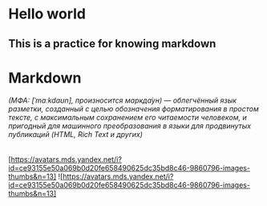 # Hello world
## This is a practice for knowing markdown 
>
>
# Markdown
###### (МФА: [ˈmɑːkdaʊn], произносится маркда́ун) — облегчённый язык разметки, созданный с целью обозначения форматирования в простом тексте, с максимальным сохранением его читаемости человеком, и пригодный для машинного преобразования в языки для продвинутых публикаций (HTML, Rich Text и других)

[https://avatars.mds.yandex.net/i?id=ce93155e50a069b0d20fe658490625dc35bd8c46-9860796-images-thumbs&n=13]
![https://avatars.mds.yandex.net/i?id=ce93155e50a069b0d20fe658490625dc35bd8c46-9860796-images-thumbs&n=13]